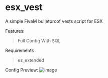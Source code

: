 # esx_vest
 A simple FiveM bulletproof vests script for ESX

Features:
> Full Config
> With SQL

Requirements
> es_extended

 Config Preview:
  ![image](https://cdn.discordapp.com/attachments/1001429909358530620/1001761653991411732/unknown.png)
 
 
